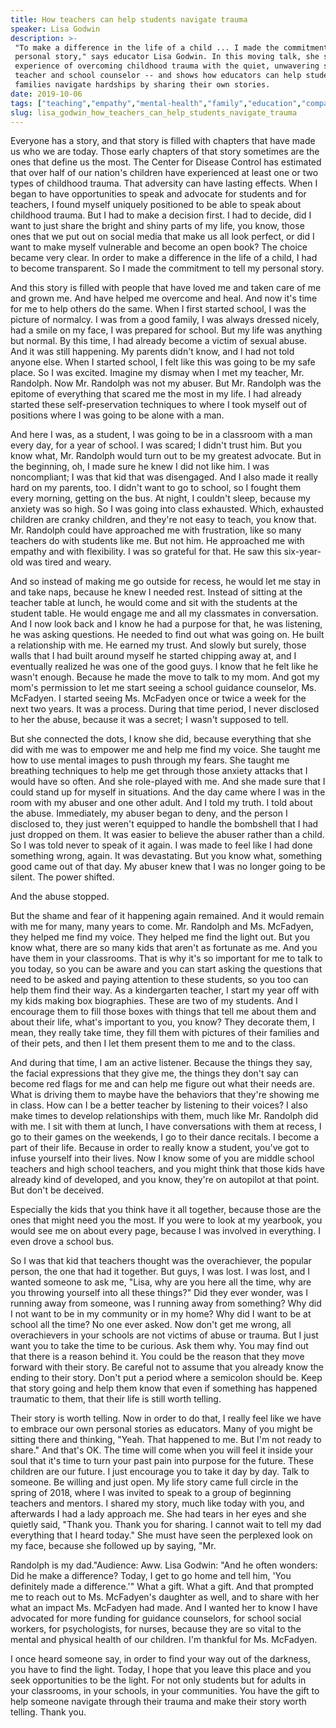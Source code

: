 ```yaml
---
title: How teachers can help students navigate trauma
speaker: Lisa Godwin
description: >-
 "To make a difference in the life of a child ... I made the commitment to tell my
 personal story," says educator Lisa Godwin. In this moving talk, she shares her
 experience of overcoming childhood trauma with the quiet, unwavering support of a
 teacher and school counselor -- and shows how educators can help students and
 families navigate hardships by sharing their own stories.
date: 2019-10-06
tags: ["teaching","empathy","mental-health","family","education","compassion","student"]
slug: lisa_godwin_how_teachers_can_help_students_navigate_trauma
---
```


Everyone has a story, and that story is filled with chapters that have made us who we are
today. Those early chapters of that story sometimes are the ones that define us the
most. The Center for Disease Control has estimated that over half of our nation's children
have experienced at least one or two types of childhood trauma. That adversity can have
lasting effects. When I began to have opportunities to speak and advocate for students and
for teachers, I found myself uniquely positioned to be able to speak about childhood
trauma. But I had to make a decision first. I had to decide, did I want to just share the
bright and shiny parts of my life, you know, those ones that we put out on social media
that make us all look perfect, or did I want to make myself vulnerable and become an open
book? The choice became very clear. In order to make a difference in the life of a child, I
had to become transparent. So I made the commitment to tell my personal
story.

And this story is filled with people that have loved me and taken care of me and grown me.
And have helped me overcome and heal. And now it's time for me to help others do the
same. When I first started school, I was the picture of normalcy. I was from a good family,
I was always dressed nicely, had a smile on my face, I was prepared for school. But my
life was anything but normal. By this time, I had already become a victim of sexual abuse.
And it was still happening. My parents didn't know, and I had not told anyone else. When I
started school, I felt like this was going to be my safe place. So I was excited. Imagine
my dismay when I met my teacher, Mr. Randolph. Now Mr. Randolph was not my abuser. But Mr.
Randolph was the epitome of everything that scared me the most in my life. I had already
started these self-preservation techniques to where I took myself out of positions where I
was going to be alone with a man.

And here I was, as a student, I was going to be in a classroom with a man every day, for a
year of school. I was scared; I didn't trust him. But you know what, Mr. Randolph would
turn out to be my greatest advocate. But in the beginning, oh, I made sure he knew I did
not like him. I was noncompliant; I was that kid that was disengaged. And I also made it
really hard on my parents, too. I didn't want to go to school, so I fought them every
morning, getting on the bus. At night, I couldn't sleep, because my anxiety was so high.
So I was going into class exhausted. Which, exhausted children are cranky children, and
they're not easy to teach, you know that. Mr. Randolph could have approached me with
frustration, like so many teachers do with students like me. But not him. He approached me
with empathy and with flexibility. I was so grateful for that. He saw this six-year-old
was tired and weary.

And so instead of making me go outside for recess, he would let me stay in and take naps,
because he knew I needed rest. Instead of sitting at the teacher table at lunch, he would
come and sit with the students at the student table. He would engage me and all my
classmates in conversation. And I now look back and I know he had a purpose for that, he
was listening, he was asking questions. He needed to find out what was going on. He built
a relationship with me. He earned my trust. And slowly but surely, those walls that I had
built around myself he started chipping away at, and I eventually realized he was one of
the good guys. I know that he felt like he wasn't enough. Because he made the move to talk
to my mom. And got my mom's permission to let me start seeing a school guidance counselor,
Ms. McFadyen. I started seeing Ms. McFadyen once or twice a week for the next two years.
It was a process. During that time period, I never disclosed to her the abuse, because it
was a secret; I wasn't supposed to tell.

But she connected the dots, I know she did, because everything that she did with me was to
empower me and help me find my voice. She taught me how to use mental images to push
through my fears. She taught me breathing techniques to help me get through those anxiety
attacks that I would have so often. And she role-played with me. And she made sure that I
could stand up for myself in situations. And the day came where I was in the room with my
abuser and one other adult. And I told my truth. I told about the abuse. Immediately, my
abuser began to deny, and the person I disclosed to, they just weren't equipped to handle
the bombshell that I had just dropped on them. It was easier to believe the abuser rather
than a child. So I was told never to speak of it again. I was made to feel like I had done
something wrong, again. It was devastating. But you know what, something good came out of
that day. My abuser knew that I was no longer going to be silent. The power
shifted.

And the abuse stopped.

But the shame and fear of it happening again remained. And it would remain with me for
many, many years to come. Mr. Randolph and Ms. McFadyen, they helped me find my voice. They
helped me find the light out. But you know what, there are so many kids that aren't as
fortunate as me. And you have them in your classrooms. That is why it's so important for
me to talk to you today, so you can be aware and you can start asking the questions that
need to be asked and paying attention to these students, so you too can help them find
their way. As a kindergarten teacher, I start my year off with my kids making box
biographies. These are two of my students. And I encourage them to fill those boxes with
things that tell me about them and about their life, what's important to you, you know?
They decorate them, I mean, they really take time, they fill them with pictures of their
families and of their pets, and then I let them present them to me and to the
class.

And during that time, I am an active listener. Because the things they say, the facial
expressions that they give me, the things they don't say can become red flags for me and
can help me figure out what their needs are. What is driving them to maybe have the
behaviors that they're showing me in class. How can I be a better teacher by listening to
their voices? I also make times to develop relationships with them, much like Mr. Randolph
did with me. I sit with them at lunch, I have conversations with them at recess, I go to
their games on the weekends, I go to their dance recitals. I become a part of their life.
Because in order to really know a student, you've got to infuse yourself into their
lives. Now I know some of you are middle school teachers and high school teachers, and you
might think that those kids have already kind of developed, and you know, they're on
autopilot at that point. But don't be deceived.

Especially the kids that you think have it all together, because those are the ones that
might need you the most. If you were to look at my yearbook, you would see me on about
every page, because I was involved in everything. I even drove a school
bus.

So I was that kid that teachers thought was the overachiever, the popular person, the one
that had it together. But guys, I was lost. I was lost, and I wanted someone to ask me,
"Lisa, why are you here all the time, why are you throwing yourself into all these
things?" Did they ever wonder, was I running away from someone, was I running away from
something? Why did I not want to be in my community or in my home? Why did I want to be at
school all the time? No one ever asked. Now don't get me wrong, all overachievers in your
schools are not victims of abuse or trauma. But I just want you to take the time to be
curious. Ask them why. You may find out that there is a reason behind it. You could be the
reason that they move forward with their story. Be careful not to assume that you already
know the ending to their story. Don't put a period where a semicolon should be. Keep that
story going and help them know that even if something has happened traumatic to them, that
their life is still worth telling.

Their story is worth telling. Now in order to do that, I really feel like we have to
embrace our own personal stories as educators. Many of you might be sitting there and
thinking, "Yeah. That happened to me. But I'm not ready to share." And that's OK. The time
will come when you will feel it inside your soul that it's time to turn your past pain
into purpose for the future. These children are our future. I just encourage you to take
it day by day. Talk to someone. Be willing and just open. My life story came full circle in
the spring of 2018, where I was invited to speak to a group of beginning teachers and
mentors. I shared my story, much like today with you, and afterwards I had a lady approach
me. She had tears in her eyes and she quietly said, "Thank you. Thank you for sharing. I
cannot wait to tell my dad everything that I heard today." She must have seen the
perplexed look on my face, because she followed up by saying, "Mr.

Randolph is my dad."Audience: Aww. Lisa Godwin: "And he often wonders: Did he make a
difference? Today, I get to go home and tell him, 'You definitely made a difference.'"
What a gift. What a gift. And that prompted me to reach out to Ms. McFadyen's daughter as
well, and to share with her what an impact Ms. McFadyen had made. And I wanted her to know
I have advocated for more funding for guidance counselors, for school social workers, for
psychologists, for nurses, because they are so vital to the mental and physical health of
our children. I'm thankful for Ms. McFadyen.

I once heard someone say, in order to find your way out of the darkness, you have to find
the light. Today, I hope that you leave this place and you seek opportunities to be the
light. For not only students but for adults in your classrooms, in your schools, in your
communities. You have the gift to help someone navigate through their trauma and make
their story worth telling. Thank you.

<!--
ad_duration=3.33
comment_count=19
event="TED Masterclass"
external_duration=0
external_start_time=0
has_talk_citation=0
intro_duration=11.82
is_subtitle_required="False"
is_talk_featured="True"
language="en"
language_swap="False"
native_language="en"
number_of_related_talks=6
number_of_speakers=1
number_of_subtitled_videos=17
number_of_tags=7
number_of_talk_download_languages=18
number_of_talk_more_resources=1
number_of_talk_recommendations=1
number_of_talks_take_actions=1
post_ad_duration=0.83
published_timestamp="2020-02-11 20:46:20"
recording_date="2019-10-06"
speaker_is_published=1
speaker_name="Lisa Godwin"
talk_name="How teachers can help students navigate trauma"
talk_recommendations_blurb="More resources curated by Lisa Godwin"
talks_tags=["teaching","empathy","mental-health","family","education","compassion","student"]
url_audio="https://download.ted.com/talks/LisaGodwin_2019S.mp3?apikey=acme-roadrunner"
url_photo_speaker="https://pe.tedcdn.com/images/ted/ecb62f5a66cdac09a31850726ba3c9b770805095_254x191.jpg"
url_photo_talk="https://s3.amazonaws.com/talkstar-photos/uploads/4d0d705b-fd21-45f3-bd0b-b2baad02024f/LisaGodwin_2019S-embed.jpg"
url_webpage="https://www.ted.com/talks/lisa_godwin_how_teachers_can_help_students_navigate_trauma"
video_type_name="TED Stage Talk"
-->